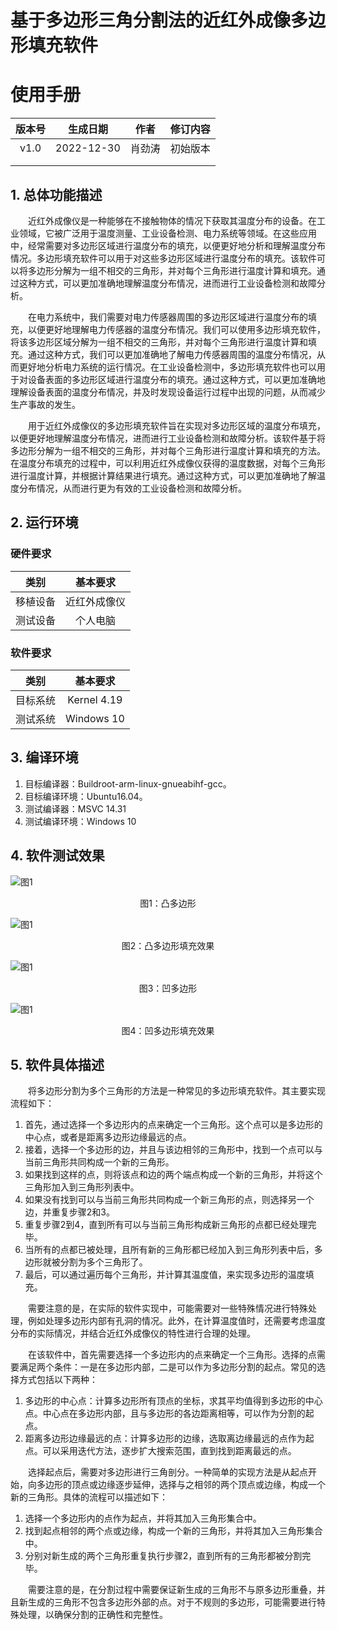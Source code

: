 # 基于多边形三角分割法的近红外成像多边形填充软件

# 使用手册

| 版本号 |  生成日期  |  作者  | 修订内容 |
| :----: | :--------: | :----: | :------: |
|  v1.0  | 2022-12-30 | 肖劲涛 | 初始版本 |
|        |            |        |          |
|        |            |        |          |

## 1. 总体功能描述

&emsp;&emsp;近红外成像仪是一种能够在不接触物体的情况下获取其温度分布的设备。在工业领域，它被广泛用于温度测量、工业设备检测、电力系统等领域。在这些应用中，经常需要对多边形区域进行温度分布的填充，以便更好地分析和理解温度分布情况。多边形填充软件可以用于对这些多边形区域进行温度分布的填充。该软件可以将多边形分解为一组不相交的三角形，并对每个三角形进行温度计算和填充。通过这种方式，可以更加准确地理解温度分布情况，进而进行工业设备检测和故障分析。

&emsp;&emsp;在电力系统中，我们需要对电力传感器周围的多边形区域进行温度分布的填充，以便更好地理解电力传感器的温度分布情况。我们可以使用多边形填充软件，将该多边形区域分解为一组不相交的三角形，并对每个三角形进行温度计算和填充。通过这种方式，我们可以更加准确地了解电力传感器周围的温度分布情况，从而更好地分析电力系统的运行情况。在工业设备检测中，多边形填充软件也可以用于对设备表面的多边形区域进行温度分布的填充。通过这种方式，可以更加准确地理解设备表面的温度分布情况，并及时发现设备运行过程中出现的问题，从而减少生产事故的发生。

&emsp;&emsp;用于近红外成像仪的多边形填充软件旨在实现对多边形区域的温度分布填充，以便更好地理解温度分布情况，进而进行工业设备检测和故障分析。该软件基于将多边形分解为一组不相交的三角形，并对每个三角形进行温度计算和填充的方法。在温度分布填充的过程中，可以利用近红外成像仪获得的温度数据，对每个三角形进行温度计算，并根据计算结果进行填充。通过这种方式，可以更加准确地了解温度分布情况，从而进行更为有效的工业设备检测和故障分析。

## 2. 运行环境

### 硬件要求

|   类别   |   基本要求   |
| :------: | :----------: |
| 移植设备 | 近红外成像仪 |
| 测试设备 | 个人电脑 |

### 软件要求

|    类别    |  基本要求   |
| :--------: | :---------: |
|  目标系统 | Kernel 4.19 |
| 测试系统 | Windows 10 |

## 3. 编译环境

1. 目标编译器：Buildroot-arm-linux-gnueabihf-gcc。
2. 目标编译环境：Ubuntu16.04。
3. 测试编译器：MSVC 14.31
4. 测试编译环境：Windows 10

## 4. 软件测试效果

![图1](./img/01.png "图1：凸多边形")
<center>图1：凸多边形</center>

![图1](./img/02.png "图1：凸多边形填充效果")
<center>图2：凸多边形填充效果</center>

![图1](./img/03.png "图1：凹多边形")
<center>图3：凹多边形</center>

![图1](./img/04.png "图1：凹多边形填充效果")
<center>图4：凹多边形填充效果</center>

## 5. 软件具体描述

&emsp;&emsp;将多边形分割为多个三角形的方法是一种常见的多边形填充软件。其主要实现流程如下：

1. 首先，通过选择一个多边形内的点来确定一个三角形。这个点可以是多边形的中心点，或者是距离多边形边缘最远的点。
2. 接着，选择一个多边形的边，并且与该边相邻的三角形中，找到一个点可以与当前三角形共同构成一个新的三角形。
3. 如果找到这样的点，则将该点和边的两个端点构成一个新的三角形，并将这个三角形加入到三角形列表中。
4. 如果没有找到可以与当前三角形共同构成一个新三角形的点，则选择另一个边，并重复步骤2和3。
5. 重复步骤2到4，直到所有可以与当前三角形构成新三角形的点都已经处理完毕。
6. 当所有的点都已被处理，且所有新的三角形都已经加入到三角形列表中后，多边形就被分割为多个三角形了。
7. 最后，可以通过遍历每个三角形，并计算其温度值，来实现多边形的温度填充。

&emsp;&emsp;需要注意的是，在实际的软件实现中，可能需要对一些特殊情况进行特殊处理，例如处理多边形内部有孔洞的情况。此外，在计算温度值时，还需要考虑温度分布的实际情况，并结合近红外成像仪的特性进行合理的处理。

&emsp;&emsp;在该软件中，首先需要选择一个多边形内的点来确定一个三角形。选择的点需要满足两个条件：一是在多边形内部，二是可以作为多边形分割的起点。常见的选择方式包括以下两种：

1. 多边形的中心点：计算多边形所有顶点的坐标，求其平均值得到多边形的中心点。中心点在多边形内部，且与多边形的各边距离相等，可以作为分割的起点。
2. 距离多边形边缘最远的点：计算多边形的边缘，选取离边缘最远的点作为起点。可以采用迭代方法，逐步扩大搜索范围，直到找到距离最远的点。

&emsp;&emsp;选择起点后，需要对多边形进行三角剖分。一种简单的实现方法是从起点开始，向多边形的顶点或边缘逐步延伸，选择与之相邻的两个顶点或边缘，构成一个新的三角形。具体的流程可以描述如下：

1. 选择一个多边形内的点作为起点，并将其加入三角形集合中。
2. 找到起点相邻的两个点或边缘，构成一个新的三角形，并将其加入三角形集合中。
3. 分别对新生成的两个三角形重复执行步骤2，直到所有的三角形都被分割完毕。

&emsp;&emsp;需要注意的是，在分割过程中需要保证新生成的三角形不与原多边形重叠，并且新生成的三角形不包含多边形外部的点。对于不规则的多边形，可能需要进行特殊处理，以确保分割的正确性和完整性。

